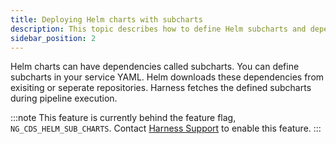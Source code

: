 ```yaml
---
title: Deploying Helm charts with subcharts
description: This topic describes how to define Helm subcharts and dependencies in the service YAML.
sidebar_position: 2
---
```


Helm charts can have dependencies called subcharts. You can define subcharts in your service YAML. Helm downloads these dependencies from exisiting or seperate repositories. Harness fetches the defined subcharts during pipeline execution.

:::note
This feature is currently behind the feature flag, `NG_CDS_HELM_SUB_CHARTS`. Contact [Harness Support](mailto:support@harness.io) to enable this feature. 
:::
